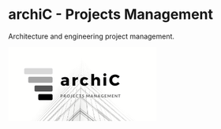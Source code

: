 # archiC - Projects Management
Architecture and engineering project management.

![archiC-logo](/archic_images/archic-logo-150px.png)


